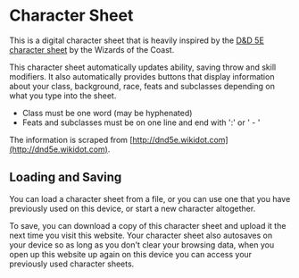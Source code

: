# Character Sheet
This is a digital character sheet that is heavily inspired by the [D&D 5E character sheet](https://media.wizards.com/2016/dnd/downloads/5E_CharacterSheet_Fillable.pdf) by the Wizards of the Coast.

This character sheet automatically updates ability, saving throw and skill modifiers. It also automatically provides buttons that display information about your class, background, race, feats and subclasses depending on what you type into the sheet.

* Class must be one word (may be hyphenated)
* Feats and subclasses must be on one line and end with ':' or ' - '

The information is scraped from [http://dnd5e.wikidot.com](http://dnd5e.wikidot.com).

## Loading and Saving
You can load a character sheet from a file, or you can use one that you have previously used on this device, or start a new character altogether.

To save, you can download a copy of this character sheet and upload it the next time you visit this website. Your character sheet also autosaves on your device so as long as you don't clear your browsing data, when you open up this website up again on this device you can access your previously used character sheets.